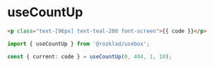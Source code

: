# useCountUp

```html
<p class="text-[96px] text-teal-200 font-screen">{{ code }}</p>
```

```ts
import { useCountUp } from '@rozklad/usebox';

const { current: code } = useCountUp(0, 404, 1, 10);
```
